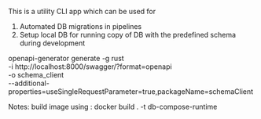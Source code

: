 This is a utility CLI app which can be used for

1. Automated DB migrations in pipelines
2. Setup local DB for running copy of DB with the predefined schema during development


openapi-generator generate -g rust \
 -i http://localhost:8000/swagger/\?format\=openapi \
 -o schema_client \
 --additional-properties=useSingleRequestParameter=true,packageName=schemaClient



Notes:
build image using : docker build . -t db-compose-runtime
